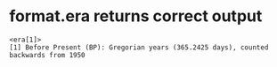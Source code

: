 # format.era returns correct output

    <era[1]>
    [1] Before Present (BP): Gregorian years (365.2425 days), counted backwards from 1950

